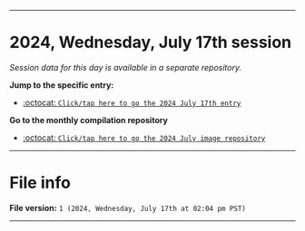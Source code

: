 
***

# 2024, Wednesday, July 17th session

_Session data for this day is available in a separate repository._

**Jump to the specific entry:**

- [:octocat: `Click/tap here to go the 2024 July 17th entry`](https://github.com/seanpm2001/SeansLifeArchive_Images_ModernSmurfsVillage_Y2024_V7/tree/SeansLifeArchive_ModernSmurfsVillage_Y2024_V7_Main-dev/2024/07_July/17/)

**Go to the monthly compilation repository**

- [:octocat: `Click/tap here to go the 2024 July image repository`](https://github.com/seanpm2001/SeansLifeArchive_Images_ModernSmurfsVillage_Y2024_V7/)

***

# File info

**File version:** `1 (2024, Wednesday, July 17th at 02:04 pm PST)`

***
